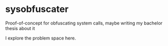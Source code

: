 # sysobfuscater
Proof-of-concept for obfuscating system calls, maybe writing my bachelor thesis about it

I explore the problem space here.